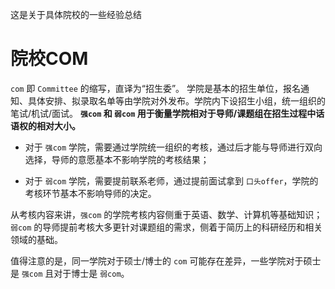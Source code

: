 这是关于具体院校的一些经验总结
# 院校COM
`com` 即 `Committee` 的缩写，直译为“招生委”。
学院是基本的招生单位，报名通知、具体安排、拟录取名单等由学院对外发布。学院内下设招生小组，统一组织的笔试/机试/面试。
**`强com` 和 `弱com` 用于衡量学院相对于导师/课题组在招生过程中话语权的相对大小。**

- 对于 `强com` 学院，需要通过学院统一组织的考核，通过后才能与导师进行双向选择，导师的意愿基本不影响学院的考核结果；

- 对于 `弱com` 学院，需要提前联系老师，通过提前面试拿到 `口头offer`，学院的考核环节基本不影响导师的决定。

从考核内容来讲，`强com` 的学院考核内容侧重于英语、数学、计算机等基础知识；`弱com` 的导师提前考核大多更针对课题组的需求，侧着于简历上的科研经历和相关领域的基础。

值得注意的是，同一学院对于硕士/博士的 `com` 可能存在差异，一些学院对于硕士是 `强com` 且对于博士是 `弱com`。
